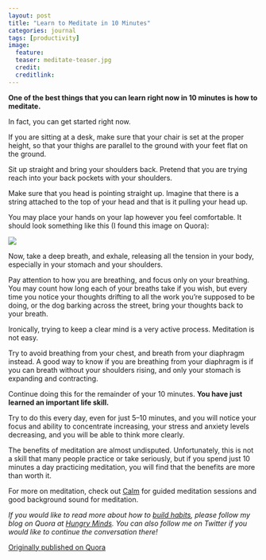 ```yaml
---
layout: post
title: "Learn to Meditate in 10 Minutes"
categories: journal
tags: [productivity]
image:
  feature:
  teaser: meditate-teaser.jpg
  credit:
  creditlink:
---
```


**One of the best things that you can learn right now in 10 minutes is how to meditate.**

In fact, you can get started right now.

If you are sitting at a desk, make sure that your chair is set at the proper height, so that your thighs are parallel to the ground with your feet flat on the ground.

Sit up straight and bring your shoulders back. Pretend that you are trying reach into your back pockets with your shoulders.

Make sure that you head is pointing straight up. Imagine that there is a string attached to the top of your head and that is it pulling your head up.

You may place your hands on your lap however you feel comfortable. It should look something like this (I found this image on Quora):

<img src="{{ site.url }}/images/meditate.jpg">

Now, take a deep breath, and exhale, releasing all the tension in your body, especially in your stomach and your shoulders.

Pay attention to how you are breathing, and focus only on your breathing. You may count how long each of your breaths take if you wish, but every time you notice your thoughts drifting to all the work you’re supposed to be doing, or the dog barking across the street, bring your thoughts back to your breath.

Ironically, trying to keep a clear mind is a very active process. Meditation is not easy.

Try to avoid breathing from your chest, and breath from your diaphragm instead. A good way to know if you are breathing from your diaphragm is if you can breath without your shoulders rising, and only your stomach is expanding and contracting.

Continue doing this for the remainder of your 10 minutes. **You have just learned an important life skill.**

Try to do this every day, even for just 5–10 minutes, and you will notice your focus and ability to concentrate increasing, your stress and anxiety levels decreasing, and you will be able to think more clearly.

The benefits of meditation are almost undisputed. Unfortunately, this is not a skill that many people practice or take seriously, but if you spend just 10 minutes a day practicing meditation, you will find that the benefits are more than worth it.

For more on meditation, check out <a href="https://www.calm.com/">Calm</a> for guided meditation sessions and good background sound for meditation.

*If you would like to read more about how to <a href="https://hungryminds.quora.com/One-Step-at-a-Time">build habits</a>, please follow my blog on Quora at <a href="https://hungryminds.quora.com/">Hungry Minds</a>. You can also follow me on Twitter if you would like to continue the conversation there!*

<a href="https://hungryminds.quora.com/Learn-to-Meditate-in-10-Minutes">Originally published on Quora</a>
